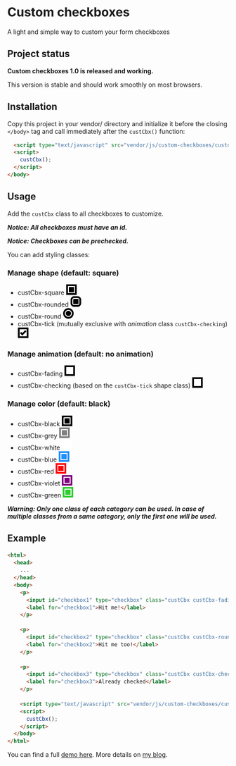 # Custom checkboxes

A light and simple way to custom your form checkboxes

## Project status

**Custom checkboxes 1.0 is released and working.**

This version is stable and should work smoothly on most browsers.

## Installation

Copy this project in your vendor/ directory and initialize it before the closing `</body>` tag and call immediately after the `custCbx()` function:

``` html
  <script type="text/javascript" src="vendor/js/custom-checkboxes/customCheckboxes_1.0.min.js"></script>
  <script>
    custCbx();
  </script>
</body>
```

## Usage

Add the `custCbx` class to all checkboxes to customize.

***Notice: All checkboxes must have an id.***

***Notice: Checkboxes can be prechecked.***

You can add styling classes:

### Manage shape (default: square)
* custCbx-square ![custCbx-square](/example/custCbx-square.png?raw=true)
* custCbx-rounded ![custCbx-rounded](https://raw.githubusercontent.com/alxriche/custom-checkboxes/master/example/custCbx-rounded.png?raw=true)
* custCbx-round ![custCbx-round](https://raw.githubusercontent.com/alxriche/custom-checkboxes/master/example/custCbx-round.png)
* custCbx-tick (mutually exclusive with *animation* class `custCbx-checking`) ![custCbx-tick](https://raw.githubusercontent.com/alxriche/custom-checkboxes/master/example/custCbx-tick.png)

### Manage animation (default: no animation)
* custCbx-fading ![custCbx-fading](https://raw.githubusercontent.com/alxriche/custom-checkboxes/master/example/custCbx-fading.gif)
* custCbx-checking (based on the `custCbx-tick` shape class) ![custCbx-checking](https://raw.githubusercontent.com/alxriche/custom-checkboxes/master/example/custCbx-checking.gif)

### Manage color (default: black)
* custCbx-black ![custCbx-black](https://raw.githubusercontent.com/alxriche/custom-checkboxes/master/example/custCbx-black.png)
* custCbx-grey ![custCbx-grey](https://raw.githubusercontent.com/alxriche/custom-checkboxes/master/example/custCbx-grey.png)
* custCbx-white ![custCbx-white](https://raw.githubusercontent.com/alxriche/custom-checkboxes/master/example/custCbx-white.png)
* custCbx-blue ![custCbx-blue](https://raw.githubusercontent.com/alxriche/custom-checkboxes/master/example/custCbx-blue.png)
* custCbx-red ![custCbx-red](https://raw.githubusercontent.com/alxriche/custom-checkboxes/master/example/custCbx-red.png)
* custCbx-violet ![custCbx-violet](https://raw.githubusercontent.com/alxriche/custom-checkboxes/master/example/custCbx-violet.png)
* custCbx-green ![custCbx-green](https://raw.githubusercontent.com/alxriche/custom-checkboxes/master/example/custCbx-green.png)

***Warning: Only one class of each category can be used. In case of multiple classes from a same category, only the first one will be used.***

## Example

``` html
<html>
  <head>
    ...
  </head>
  <body>
    <p>
      <input id="checkbox1" type="checkbox" class="custCbx custCbx-fading">
      <label for="checkbox1">Hit me!</label>
    </p>

    <p>
      <input id="checkbox2" type="checkbox" class="custCbx custCbx-round custCbx-red">
      <label for="checkbox2">Hit me too!</label>
    </p>

    <p>
      <input id="checkbox3" type="checkbox" class="custCbx custCbx-checking" checked>
      <label for="checkbox3">Already checked</label>
    </p>
    
    <script type="text/javascript" src="vendor/js/custom-checkboxes/customCheckboxes_1.0.min.js"></script>
    <script>
      custCbx();
    </script>
  </body>
</html>
```

You can find a full [demo here](). More details on [my blog](https://alx.design/article/14-custom-checkboxes).
